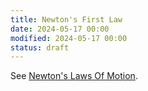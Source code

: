 ```yaml
---
title: Newton's First Law
date: 2024-05-17 00:00
modified: 2024-05-17 00:00
status: draft
---
```


See [Newton's Laws Of Motion](newtons-laws-of-motion.md).